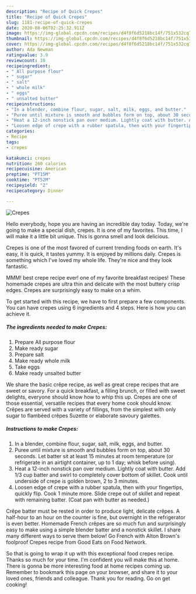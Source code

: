 ```yaml
---
description: "Recipe of Quick Crepes"
title: "Recipe of Quick Crepes"
slug: 1181-recipe-of-quick-crepes
date: 2020-08-06T02:25:32.911Z
image: https://img-global.cpcdn.com/recipes/d4f8f6d5218bc14f/751x532cq70/crepes-recipe-main-photo.jpg
thumbnail: https://img-global.cpcdn.com/recipes/d4f8f6d5218bc14f/751x532cq70/crepes-recipe-main-photo.jpg
cover: https://img-global.cpcdn.com/recipes/d4f8f6d5218bc14f/751x532cq70/crepes-recipe-main-photo.jpg
author: Ada Newman
ratingvalue: 3.9
reviewcount: 10
recipeingredient:
- " All purpose flour"
- " sugar"
- " salt"
- " whole milk"
- " eggs"
- " unsalted butter"
recipeinstructions:
- "In a blender, combine flour, sugar, salt, milk, eggs, and butter."
- "Puree until mixture is smooth and bubbles form on top, about 30 seconds. Let batter sit at least 15 minutes at room temperature (or refrigerate in an airtight container, up to 1 day; whisk before using)."
- "Heat a 12-inch nonstick pan over medium. Lightly coat with butter. Add 1/3 cup batter and swirl to completely cover bottom of skillet. Cook until underside of crepe is golden brown, 2 to 3 minutes."
- "Loosen edge of crepe with a rubber spatula, then with your fingertips, quickly flip. Cook 1 minute more. Slide crepe out of skillet and repeat with remaining batter. (Coat pan with butter as needed.)"
categories:
- Recipe
tags:
- crepes

katakunci: crepes 
nutrition: 260 calories
recipecuisine: American
preptime: "PT15M"
cooktime: "PT52M"
recipeyield: "2"
recipecategory: Dinner

---
```



![Crepes](https://img-global.cpcdn.com/recipes/d4f8f6d5218bc14f/751x532cq70/crepes-recipe-main-photo.jpg)

Hello everybody, hope you are having an incredible day today. Today, we're going to make a special dish, crepes. It is one of my favorites. This time, I will make it a little bit unique. This is gonna smell and look delicious.

Crepes is one of the most favored of current trending foods on earth. It's easy, it is quick, it tastes yummy. It is enjoyed by millions daily. Crepes is something which I've loved my whole life. They're nice and they look fantastic.

MMM! best crepe recipe ever! one of my favorite breakfast recipes! These homemade crepes are ultra thin and delicate with the most buttery crisp edges. Crepes are surprisingly easy to make on a whim.


To get started with this recipe, we have to first prepare a few components. You can have crepes using 6 ingredients and 4 steps. Here is how you can achieve it.

<!--inarticleads1-->

##### The ingredients needed to make Crepes:

1. Prepare  All purpose flour
1. Make ready  sugar
1. Prepare  salt
1. Make ready  whole milk
1. Take  eggs
1. Make ready  unsalted butter


We share the basic crêpe recipe, as well as great crepe recipes that are sweet or savory. For a quick breakfast, a filling brunch, or filled with sweet delights, everyone should know how to whip this up. Crepes are one of those essential, versatile recipes that every home cook should know. Crêpes are served with a variety of fillings, from the simplest with only sugar to flambéed crêpes Suzette or elaborate savoury galettes. 

<!--inarticleads2-->

##### Instructions to make Crepes:

1. In a blender, combine flour, sugar, salt, milk, eggs, and butter.
1. Puree until mixture is smooth and bubbles form on top, about 30 seconds. Let batter sit at least 15 minutes at room temperature (or refrigerate in an airtight container, up to 1 day; whisk before using).
1. Heat a 12-inch nonstick pan over medium. Lightly coat with butter. Add 1/3 cup batter and swirl to completely cover bottom of skillet. Cook until underside of crepe is golden brown, 2 to 3 minutes.
1. Loosen edge of crepe with a rubber spatula, then with your fingertips, quickly flip. Cook 1 minute more. Slide crepe out of skillet and repeat with remaining batter. (Coat pan with butter as needed.)


Crêpe batter must be rested in order to produce light, delicate crêpes. A half-hour to an hour on the counter is fine, but overnight in the refrigerator is even better. Homemade French crêpes are so much fun and surprisingly easy to make using a simple blender batter and a nonstick skillet. I share many different ways to serve them below! Go French with Alton Brown&#39;s foolproof Crepes recipe from Good Eats on Food Network. 

So that is going to wrap it up with this exceptional food crepes recipe. Thanks so much for your time. I'm confident you will make this at home. There is gonna be more interesting food at home recipes coming up. Remember to bookmark this page on your browser, and share it to your loved ones, friends and colleague. Thank you for reading. Go on get cooking!
